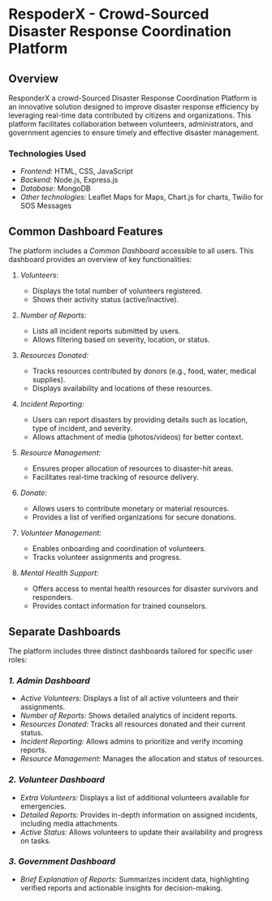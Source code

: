 # RespoderX - Crowd-Sourced Disaster Response Coordination Platform

## Overview
ResponderX a crowd-Sourced Disaster Response Coordination Platform is an innovative solution designed to improve disaster response efficiency by leveraging real-time data contributed by citizens and organizations. This platform facilitates collaboration between volunteers, administrators, and government agencies to ensure timely and effective disaster management.

### Technologies Used
- *Frontend:* HTML, CSS, JavaScript
- *Backend:* Node.js, Express.js
- *Database:* MongoDB
- *Other technologies:* Leaflet Maps for Maps, Chart.js for charts, Twilio for SOS Messages

## Common Dashboard Features
The platform includes a *Common Dashboard* accessible to all users. This dashboard provides an overview of key functionalities:

1. *Volunteers:*
   - Displays the total number of volunteers registered.
   - Shows their activity status (active/inactive).

2. *Number of Reports:*
   - Lists all incident reports submitted by users.
   - Allows filtering based on severity, location, or status.

3. *Resources Donated:*
   - Tracks resources contributed by donors (e.g., food, water, medical supplies).
   - Displays availability and locations of these resources.

4. *Incident Reporting:*
   - Users can report disasters by providing details such as location, type of incident, and severity.
   - Allows attachment of media (photos/videos) for better context.

5. *Resource Management:*
   - Ensures proper allocation of resources to disaster-hit areas.
   - Facilitates real-time tracking of resource delivery.

6. *Donate:*
   - Allows users to contribute monetary or material resources.
   - Provides a list of verified organizations for secure donations.

7. *Volunteer Management:*
   - Enables onboarding and coordination of volunteers.
   - Tracks volunteer assignments and progress.

8. *Mental Health Support:*
   - Offers access to mental health resources for disaster survivors and responders.
   - Provides contact information for trained counselors.

## Separate Dashboards
The platform includes three distinct dashboards tailored for specific user roles:

### *1. Admin Dashboard*
- *Active Volunteers:* Displays a list of all active volunteers and their assignments.
- *Number of Reports:* Shows detailed analytics of incident reports.
- *Resources Donated:* Tracks all resources donated and their current status.
- *Incident Reporting:* Allows admins to prioritize and verify incoming reports.
- *Resource Management:* Manages the allocation and status of resources.

### *2. Volunteer Dashboard*
- *Extra Volunteers:* Displays a list of additional volunteers available for emergencies.
- *Detailed Reports:* Provides in-depth information on assigned incidents, including media attachments.
- *Active Status:* Allows volunteers to update their availability and progress on tasks.

### *3. Government Dashboard*
- *Brief Explanation of Reports:* Summarizes incident data, highlighting verified reports and actionable insights for decision-making.
